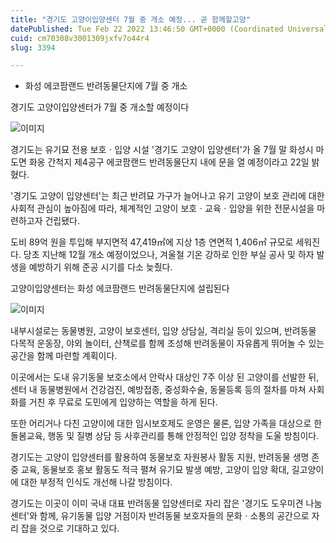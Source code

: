 ```yaml
---
title: "경기도 고양이입양센터 7월 중 개소 예정... 곧 함께할고양"
datePublished: Tue Feb 22 2022 13:46:50 GMT+0000 (Coordinated Universal Time)
cuid: cm70308v3001309jxfv7o44r4
slug: 3394

---
```



- 화성 에코팜랜드 반려동물단지에 7월 중 개소

경기도 고양이입양센터가 7월 중 개소할 예정이다

![이미지](https://cdn.hashnode.com/res/hashnode/image/upload/v1739254132543/04777a86-db33-4eea-af0d-43cc90a9e595.png)

경기도는 유기묘 전용 보호ㆍ입양 시설 '경기도 고양이 입양센터'가 올 7월 말 화성시 마도면 화옹 간척지 제4공구 에코팜랜드 반려동물단지 내에 문을 열 예정이라고 22일 밝혔다.

'경기도 고양이 입양센터'는 최근 반려묘 가구가 늘어나고 유기 고양이 보호 관리에 대한 사회적 관심이 높아짐에 따라, 체계적인 고양이 보호ㆍ교육ㆍ입양을 위한 전문시설을 마련하고자 건립됐다.

도비 89억 원을 투입해 부지면적 47,419㎡에 지상 1층 연면적 1,406㎡ 규모로 세워진다. 당초 지난해 12월 개소 예정이었으나, 겨울철 기온 강하로 인한 부실 공사 및 하자 발생을 예방하기 위해 준공 시기를 다소 늦췄다.

고양이입양센터는 화성 에코팜랜드 반려동물단지에 설립된다

![이미지](https://cdn.hashnode.com/res/hashnode/image/upload/v1739254135073/0e92d0e1-4623-4ebe-bac1-83f2e888f217.png)

내부시설로는 동물병원, 고양이 보호센터, 입양 상담실, 격리실 등이 있으며, 반려동물 다목적 운동장, 야외 놀이터, 산책로를 함께 조성해 반려동물이 자유롭게 뛰어놀 수 있는 공간을 함께 마련할 계획이다.

이곳에서는 도내 유기동물 보호소에서 안락사 대상인 7주 이상 된 고양이를 선발한 뒤, 센터 내 동물병원에서 건강검진, 예방접종, 중성화수술, 동물등록 등의 절차를 마쳐 사회화를 거친 후 무료로 도민에게 입양하는 역할을 하게 된다.

또한 어리거나 다친 고양이에 대한 임시보호제도 운영은 물론, 입양 가족을 대상으로 한 돌봄교육, 행동 및 질병 상담 등 사후관리를 통해 안정적인 입양 정착을 도울 방침이다.

경기도는 고양이 입양센터를 활용하여 동물보호 자원봉사 활동 지원, 반려동물 생명 존중 교육, 동물보호 홍보 활동도 적극 펼쳐 유기묘 발생 예방, 고양이 입양 확대, 길고양이에 대한 부정적 인식도 개선해 나갈 방침이다.

경기도는 이곳이 이미 국내 대표 반려동물 입양센터로 자리 잡은 '경기도 도우미견 나눔센터'와 함께, 유기동물 입양 거점이자 반려동물 보호자들의 문화ㆍ소통의 공간으로 자리 잡을 것으로 기대하고 있다.